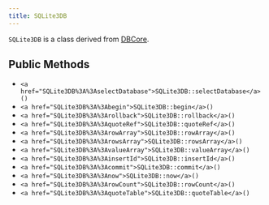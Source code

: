 ```yaml
---
title: SQLite3DB
---
```


`SQLite3DB` is a class derived from <a href="DBCore">DBCore</a>.

## Public Methods

* `<a href="SQLite3DB%3A%3AselectDatabase">SQLite3DB::selectDatabase</a>()`
* `<a href="SQLite3DB%3A%3Abegin">SQLite3DB::begin</a>()`
* `<a href="SQLite3DB%3A%3Arollback">SQLite3DB::rollback</a>()`
* `<a href="SQLite3DB%3A%3AquoteRef">SQLite3DB::quoteRef</a>()`
* `<a href="SQLite3DB%3A%3ArowArray">SQLite3DB::rowArray</a>()`
* `<a href="SQLite3DB%3A%3ArowsArray">SQLite3DB::rowsArray</a>()`
* `<a href="SQLite3DB%3A%3AvalueArray">SQLite3DB::valueArray</a>()`
* `<a href="SQLite3DB%3A%3AinsertId">SQLite3DB::insertId</a>()`
* `<a href="SQLite3DB%3A%3Acommit">SQLite3DB::commit</a>()`
* `<a href="SQLite3DB%3A%3Anow">SQLite3DB::now</a>()`
* `<a href="SQLite3DB%3A%3ArowCount">SQLite3DB::rowCount</a>()`
* `<a href="SQLite3DB%3A%3AquoteTable">SQLite3DB::quoteTable</a>()`

